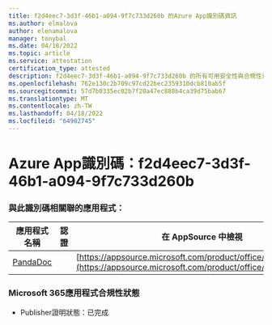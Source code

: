 ```yaml
---
title: f2d4eec7-3d3f-46b1-a094-9f7c733d260b 的Azure App識別碼資訊
ms.author: elmalova
author: elenamalova
manager: tonybal
ms.date: 04/18/2022
ms.topic: article
ms.service: attestation
certification_type: attested
description: f2d4eec7-3d3f-46b1-a094-9f7c733d260b 的所有可用安全性與合規性資訊。
ms.openlocfilehash: 762e130c2b709c97cd22bec2359310dcb810ab5f
ms.sourcegitcommit: 57d7b0335ec02b7f20a47ec888b4ca39d75bab67
ms.translationtype: MT
ms.contentlocale: zh-TW
ms.lasthandoff: 04/18/2022
ms.locfileid: "64902745"
---
```

# <a name="azure-app-id-f2d4eec7-3d3f-46b1-a094-9f7c733d260b"></a>Azure App識別碼：f2d4eec7-3d3f-46b1-a094-9f7c733d260b


### <a name="apps-associated-with-this-id"></a>與此識別碼相關聯的應用程式：
| **應用程式名稱** | **認證** | **在 AppSource 中檢視** |
|--------------|---------------|-----------------------|
| [PandaDoc](../forward/WA200002927.md) |  | [https://appsource.microsoft.com/product/office/WA200002927](https://appsource.microsoft.com/product/office/WA200002927) |

### <a name="microsoft-365-app-compliance-status"></a>Microsoft 365應用程式合規性狀態
- Publisher證明狀態：已完成

